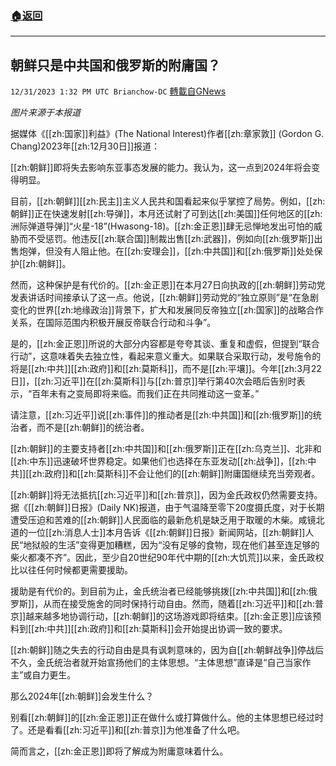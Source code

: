 ###  [:house:返回](README.md)
---


## 朝鲜只是中共国和俄罗斯的附庸国？
`12/31/2023 1:32 PM UTC Brianchow-DC` [轉載自GNews](https://gnews.org/articles/2170017)

*图片来源于本报道*

据媒体《[[zh:国家]]利益》(The National Interest)作者[[zh:章家敦]] (Gordon G. Chang)2023年[[zh:12月30日]]报道：

[[zh:朝鲜]]即将失去影响东亚事态发展的能力。我认为，这一点到2024年将会变得明显。

目前，[[zh:朝鲜]][[zh:民主]]主义人民共和国看起来似乎掌控了局势。例如，[[zh:朝鲜]]正在快速发射[[zh:导弹]]，本月还试射了可到达[[zh:美国]]任何地区的[[zh:洲际弹道导弹]]“火星\-18”(Hwasong-18)。[[zh:金正恩]]肆无忌惮地发出可怕的威胁而不受惩罚。他违反[[zh:联合国]]制裁出售[[zh:武器]]，例如向[[zh:俄罗斯]]出售炮弹，但没有人阻止他。在[[zh:安理会]]，[[zh:中共国]]和[[zh:俄罗斯]]处处保护[[zh:朝鲜]]。

然而，这种保护是有代价的。[[zh:金正恩]]在本月27日向执政的[[zh:朝鲜]]劳动党发表讲话时间接承认了这一点。他说，[[zh:朝鲜]]劳动党的“独立原则”是“在急剧变化的世界[[zh:地缘政治]]背景下，扩大和发展同反帝独立[[zh:国家]]的战略合作关系，在国际范围内积极开展反帝联合行动和斗争”。

是的，[[zh:金正恩]]所说的大部分内容都是夸夸其谈、重复和虚假，但提到“联合行动”，这意味着失去独立性，看起来意义重大。如果联合采取行动，发号施令的将是[[zh:中共]][[zh:政府]]和[[zh:莫斯科]]，而不是[[zh:平壤]]。今年[[zh:3月22日]]，[[zh:习近平]]在[[zh:莫斯科]]与[[zh:普京]]举行第40次会晤后告别时表示，“百年未有之变局即将来临。而我们正在共同推动这一变革。”

请注意，[[zh:习近平]]说[[zh:事件]]的推动者是[[zh:中共国]]和[[zh:俄罗斯]]的统治者，而不是[[zh:朝鲜]]的统治者。

[[zh:朝鲜]]的主要支持者[[zh:中共国]]和[[zh:俄罗斯]]正在[[zh:乌克兰]]、北非和[[zh:中东]]迅速破坏世界稳定。如果他们也选择在东亚发动[[zh:战争]]，[[zh:中共]][[zh:政府]]和[[zh:莫斯科]]不会让他们的[[zh:朝鲜]]附庸国继续充当旁观者。

[[zh:朝鲜]]将无法抵抗[[zh:习近平]]和[[zh:普京]]，因为金氏政权仍然需要支持。据《[[zh:朝鲜]]日报》(Daily NK)报道，由于气温降至零下20度摄氏度，对于长期遭受压迫和苦难的[[zh:朝鲜]]人民面临的最新危机是缺乏用于取暖的木柴。咸镜北道的一位[[zh:消息人士]]本月告诉《[[zh:朝鲜]]日报》新闻网站，[[zh:朝鲜]]人民“地狱般的生活”变得更加糟糕，因为“没有足够的食物，现在他们甚至连足够的柴火都凑不齐”。因此，至少自20世纪90年代中期的[[zh:大饥荒]]以来，金氏政权比以往任何时候都更需要援助。

援助是有代价的。到目前为止，金氏统治者已经能够挑拨[[zh:中共国]]和[[zh:俄罗斯]]，从而在接受施舍的同时保持行动自由。然而，随着[[zh:习近平]]和[[zh:普京]]越来越多地协调行动，[[zh:朝鲜]]的这场游戏即将结束。[[zh:金正恩]]应该预料到[[zh:中共]][[zh:政府]]和[[zh:莫斯科]]会开始提出协调一致的要求。

[[zh:朝鲜]]随之失去的行动自由是具有讽刺意味的，因为自[[zh:朝鲜战争]]停战后不久，金氏统治者就开始宣扬他们的主体思想。“主体思想”直译是“自己当家作主”或自力更生。

那么2024年[[zh:朝鲜]]会发生什么？

别看[[zh:朝鲜]]的[[zh:金正恩]]正在做什么或打算做什么。他的主体思想已经过时了。还是看看[[zh:习近平]]和[[zh:普京]]为他准备了什么吧。

简而言之，[[zh:金正恩]]即将了解成为附庸意味着什么。
